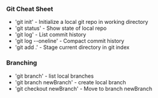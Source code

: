 ### Git Cheat Sheet

* 'git init' - Initialize a local git repo in working directory
* 'git status' - Show state of local repo
* 'git log' - List commit history
* 'git log --oneline' - Compact commit history
* 'git add .' - Stage current directory in git index

### Branching
* 'git branch' - list local branches
* 'git branch newBranch' - create local branch
* 'git checkout newBranch' - Move to branch newBranch
